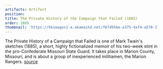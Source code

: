 ```yaml
---
artifacts: Artifact
position:
title: The Private History of the Campaign that Failed (1885)
order: 1885
thumbnail: 'https://kbimages1-a.akamaihd.net/f67d956e-a375-4af4-a578-175334971d64/353/569/90/False/the-private-history-of-a-campaign-that-failed.jpg'
---
```


The Private History of a Campaign that Failed is one of Mark Twain's sketches (1885), a short, highly fictionalized memoir of his two-week stint in the pro-Confederate Missouri State Guard. It takes place in Marion County, Missouri, and is about a group of inexperienced militiamen, the Marion Rangers. [source][1]

[1]:https://en.wikipedia.org/wiki/The_Private_History_of_a_Campaign_That_Failed
